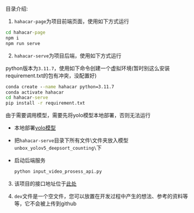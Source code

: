 目录介绍:

1. `hahacar-page`为项目前端页面，使用如下方式运行
``` cmd
cd hahacar-page
npm i
npm run serve
```

2. `hahacar-serve`为项目后端，使用如下方式运行

python版本为`3.11.7`，使用如下命令创建一个虚拟环境(暂时别这么安装requirement.txt的包有冲突，没配置好)
``` cmd
conda create --name hahacar python=3.11.7
conda activate hahacar
cd hahacar-serve
pip install -r requirement.txt
```

由于需要调用模型，需要先将yolo模型本地部署，否则无法运行

- 本地部署[yolo模型](https://github.com/dyh/unbox_yolov5_deepsort_counting?tab=readme-ov-file)

- 把`hahacar-serve`目录下所有文件\文件夹放入模型`unbox_yolov5_deepsort_counting\`下

- 启动后端服务
  ```bash
  python input_video_prosess_api.py
  ```


3. 该项目的接口地址位于[此处](https://app.apifox.com/project/5927090)

4. `dev`文件是一个空文件，您可以放置在开发过程中产生的想法、参考的资料等等，它不会被上传到github



  
   



